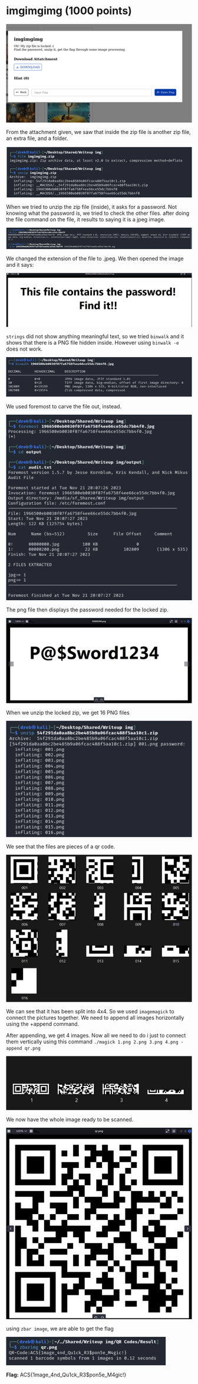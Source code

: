 # imgimgimg (1000 points)

![Alt text](images/image.png)

From the attachment given, we saw that inside the zip file is another zip file, an extra file, and a folder.

![Alt text](images/image-1.png)

When we tried to unzip the zip file (inside), it asks for a password. Not knowing what the password is, we tried to check the other files. after doing the file command on the file, it results to saying it is a jpeg image.

![Alt text](images/image-2.png)

We changed the extension of the file to .jpeg. We then opened the image and it says:

![Alt text](images/image-3.png)

`strings` did not show anything meaningful text, so we tried `binwalk` and it shows that there is a PNG file hidden inside. However using `binwalk -e` does not work.

![Alt text](images/image-4.png)

We used foremost to carve the file out, instead.

![Alt text](images/image-5.png)

The png file then displays the password needed for the locked zip.

![Alt text](images/image-6.png)

When we unzip the locked zip, we get 16 PNG files

![Alt text](images/image-7.png)

We see that the files are pieces of a qr code.

![Alt text](images/image-8.png)

We can see that it has been split into 4x4. So we used `imagemagick` to connect the pictures together. We need to append all images horizontally using the +append command.

After appending, we get 4 images. Now all we need to do i just to connect them vertically using this command `./magick 1.png 2.png 3.png 4.png -append qr.png`

![Alt text](images/image-9.png)

We now have the whole image ready to be scanned.

![Alt text](images/image-10.png)

using `zbar image`, we are able to get the flag

![Alt text](images/image-11.png)

**Flag:** ACS{1mage_4nd_Qu1ck_R3$pon5e_M4gic!}